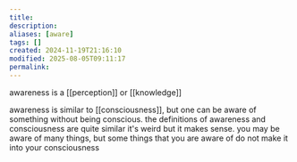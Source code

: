 ```yaml
---
title: 
description: 
aliases: [aware]
tags: []
created: 2024-11-19T21:16:10
modified: 2025-08-05T09:11:17
permalink:
---
```


awareness is a [[perception]] or [[knowledge]]

awareness is similar to [[consciousness]], but one can be aware of something without being conscious.
the definitions of awareness and consciousness are quite similar
it's weird but it makes sense. you may be aware of many things, but some things that you are aware of do not make it into your consciousness
